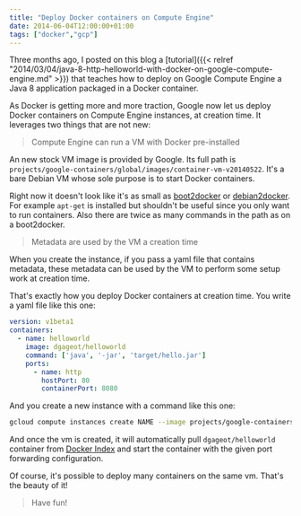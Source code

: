 ```yaml
---
title: "Deploy Docker containers on Compute Engine"
date: 2014-06-04T12:00:00+01:00
tags: ["docker","gcp"]
---
```


Three months ago, I posted on this blog a
[tutorial]({{< relref "2014/03/04/java-8-http-helloworld-with-docker-on-google-compute-engine.md" >}}) that teaches how to deploy on Google Compute Engine a Java 8 application packaged in a Docker container.

As Docker is getting more and more traction, Google now let us deploy Docker containers on Compute Engine instances, at creation time. It leverages two things that are not new:

<blockquote>
  Compute Engine can run a VM with Docker pre-installed
</blockquote>

An new stock VM image is provided by Google. Its full path is <code>projects/google-containers/global/images/container-vm-v20140522</code>. It's a bare Debian VM whose sole purpose is to start Docker containers.

Right now it doesn't look like it's as small as <a href="https://github.com/boot2docker/boot2docker">boot2docker</a> or <a href="https://github.com/unclejack/debian2docker">debian2docker</a>. For example <code>apt-get</code> is installed but shouldn't be useful since you only want to run containers. Also there are twice as many commands in the path as on a boot2docker.

<blockquote>
  Metadata are used by the VM a creation time
</blockquote>

When you create the instance, if you pass a yaml file that contains metadata, these metadata can be used by the VM to perform some setup work at creation time.

That's exactly how you deploy Docker containers at creation time. You write a yaml file like this one:

```yaml
version: v1beta1
containers:
  - name: helloworld
    image: dgageot/helloworld
    command: ['java', '-jar', 'target/hello.jar']
    ports:
      - name: http
        hostPort: 80
        containerPort: 8080
```

And you create a new instance with a command like this one:

```bash
gcloud compute instances create NAME --image projects/google-containers/global/images/container-vm-v20140522 --metadata-from-file google-container-manifest=containers.yaml --zone europe-west1-b --machine-type n1-standard-1 --tags=http-server
```

And once the vm is created, it will automatically pull <code>dgageot/helloworld</code> container from <a href="https://index.docker.io/u/dgageot/helloworld/">Docker Index</a> and start the container with the given port forwarding configuration.

Of course, it's possible to deploy many containers on the same vm. That's the beauty of it!

<blockquote>
  Have fun!
</blockquote>
